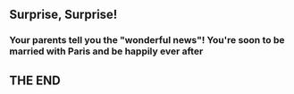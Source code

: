## Surprise, Surprise!  
### Your parents tell you the "wonderful news"! You're soon to be married with Paris and be happily ever after
## THE END